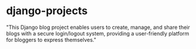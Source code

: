 # django-projects
"This Django blog project enables users to create, manage, and share their blogs with a secure login/logout system, providing a user-friendly platform for bloggers to express themselves."
